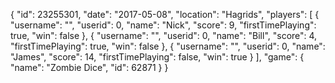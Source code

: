{
  "id": 23255301,
  "date": "2017-05-08",
  "location": "Hagrids",
  "players": [
    {
      "username": "",
      "userid": 0,
      "name": "Nick",
      "score": 9,
      "firstTimePlaying": true,
      "win": false
    },
    {
      "username": "",
      "userid": 0,
      "name": "Bill",
      "score": 4,
      "firstTimePlaying": true,
      "win": false
    },
    {
      "username": "",
      "userid": 0,
      "name": "James",
      "score": 14,
      "firstTimePlaying": false,
      "win": true
    }
  ],
  "game": {
    "name": "Zombie Dice",
    "id": 62871
  }
}
